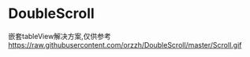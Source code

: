 # DoubleScroll
嵌套tableView解决方案,仅供参考
https://raw.githubusercontent.com/orzzh/DoubleScroll/master/Scroll.gif
